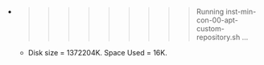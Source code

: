 * >>>>>>>>> Running inst-min-con-00-apt-custom-repository.sh ...
  * Disk size = 1372204K. Space Used = 16K.
